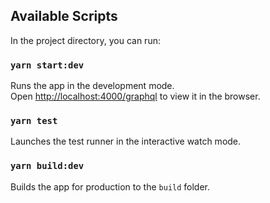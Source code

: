 ## Available Scripts

In the project directory, you can run:

### `yarn start:dev`

Runs the app in the development mode.<br />
Open [http://localhost:4000/graphql](http://localhost:4000/graphql) to view it in the browser.

### `yarn test`

Launches the test runner in the interactive watch mode.<br />


### `yarn build:dev`

Builds the app for production to the `build` folder.<br />

